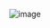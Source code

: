 ![image](https://user-images.githubusercontent.com/91760999/212064400-1c632215-34aa-4b94-a8a0-9022311f176a.png)
